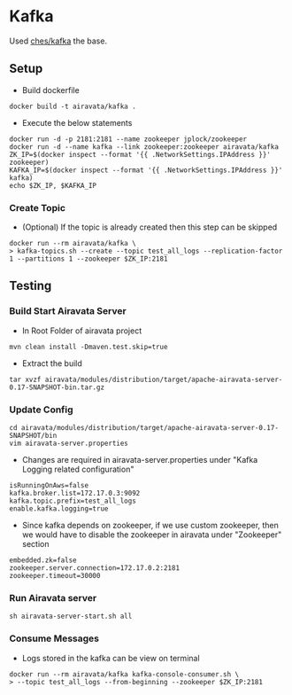 # Kafka
Used [ches/kafka](https://github.com/ches/docker-kafka) the base.

## Setup
- Build dockerfile
```
docker build -t airavata/kafka .
```
- Execute the below statements
```
docker run -d -p 2181:2181 --name zookeeper jplock/zookeeper
docker run -d --name kafka --link zookeeper:zookeeper airavata/kafka
ZK_IP=$(docker inspect --format '{{ .NetworkSettings.IPAddress }}' zookeeper)
KAFKA_IP=$(docker inspect --format '{{ .NetworkSettings.IPAddress }}' kafka)
echo $ZK_IP, $KAFKA_IP

```

### Create Topic
- (Optional) If the topic is already created then this step can be skipped
```
docker run --rm airavata/kafka \
> kafka-topics.sh --create --topic test_all_logs --replication-factor 1 --partitions 1 --zookeeper $ZK_IP:2181
```

## Testing 
### Build Start Airavata Server
- In Root Folder of airavata project
```
mvn clean install -Dmaven.test.skip=true
```
- Extract the build
```
tar xvzf airavata/modules/distribution/target/apache-airavata-server-0.17-SNAPSHOT-bin.tar.gz
```
### Update Config
```
cd airavata/modules/distribution/target/apache-airavata-server-0.17-SNAPSHOT/bin
vim airavata-server.properties
```
- Changes are required in airavata-server.properties under "Kafka Logging related configuration"
```
isRunningOnAws=false
kafka.broker.list=172.17.0.3:9092
kafka.topic.prefix=test_all_logs
enable.kafka.logging=true
```
- Since kafka depends on zookeeper, if we use custom zookeeper, then we would have to disable the zookeeper in airavata under "Zookeeper" section 
```
embedded.zk=false
zookeeper.server.connection=172.17.0.2:2181
zookeeper.timeout=30000
```
### Run Airavata server
```
sh airavata-server-start.sh all
```

### Consume Messages
- Logs stored in the kafka can be view on terminal
```
docker run --rm airavata/kafka kafka-console-consumer.sh \
> --topic test_all_logs --from-beginning --zookeeper $ZK_IP:2181
```
